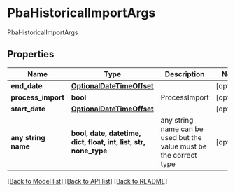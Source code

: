 # PbaHistoricalImportArgs

PbaHistoricalImportArgs

## Properties
Name | Type | Description | Notes
------------ | ------------- | ------------- | -------------
**end_date** | [**OptionalDateTimeOffset**](OptionalDateTimeOffset.md) |  | [optional] 
**process_import** | **bool** | ProcessImport | [optional] 
**start_date** | [**OptionalDateTimeOffset**](OptionalDateTimeOffset.md) |  | [optional] 
**any string name** | **bool, date, datetime, dict, float, int, list, str, none_type** | any string name can be used but the value must be the correct type | [optional]

[[Back to Model list]](../README.md#documentation-for-models) [[Back to API list]](../README.md#documentation-for-api-endpoints) [[Back to README]](../README.md)


